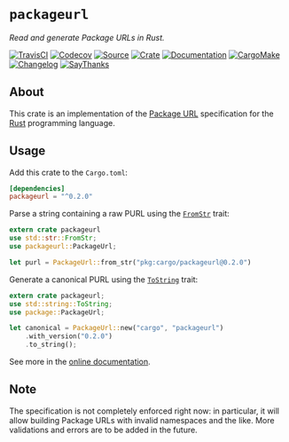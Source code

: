 # `packageurl`

*Read and generate Package URLs in Rust.*

[![TravisCI](https://img.shields.io/travis/althonos/packageurl.rs/master.svg?maxAge=600&style=flat-square)](https://travis-ci.org/althonos/packageurl.rs/branches)
[![Codecov](https://img.shields.io/codecov/c/github/althonos/packageurl.rs.svg?maxAge=600&style=flat-square)](https://codecov.io/github/althonos/packageurl.rs)
[![Source](https://img.shields.io/badge/source-GitHub-303030.svg?maxAge=86400&style=flat-square)](https://github.com/althonos/packageurl.rs)
[![Crate](https://img.shields.io/crates/v/packageurl.svg?maxAge=86400&style=flat-square)](https://crates.io/crates/packageurl)
[![Documentation](https://img.shields.io/badge/docs-latest-4d76ae.svg?maxAge=86400&style=flat-square)](https://docs.rs/packageurl)
[![CargoMake](https://img.shields.io/badge/built%20with-cargo--make-yellow.svg?maxAge=86400&style=flat-square)](https://sagiegurari.github.io/cargo-make)
[![Changelog](https://img.shields.io/badge/keep%20a-changelog-8A0707.svg?maxAge=86400&style=flat-square)](http://keepachangelog.com/)
[![SayThanks](https://img.shields.io/badge/say-thanks!-1EAEDB.svg?maxAge=86400&style=flat-square)](https://saythanks.io/to/althonos)

## About

This crate is an implementation of the [Package URL](https://github.com/package-url/purl-spec)
specification for the [Rust](http://rust-lang.org/) programming language.

## Usage

Add this crate to the `Cargo.toml`:

```toml
[dependencies]
packageurl = "^0.2.0"
```

Parse a string containing a raw PURL using the
[`FromStr`](https://doc.rust-lang.org/std/str/trait.FromStr.html) trait:

```rust
extern crate packageurl
use std::str::FromStr;
use packageurl::PackageUrl;

let purl = PackageUrl::from_str("pkg:cargo/packageurl@0.2.0")
```

Generate a canonical PURL using the
[`ToString`](https://doc.rust-lang.org/std/string/trait.ToString.html) trait:

```rust
extern crate packageurl;
use std::string::ToString;
use package::PackageUrl;

let canonical = PackageUrl::new("cargo", "packageurl")
    .with_version("0.2.0")
    .to_string();
```

See more in the [online documentation](https://docs.rs/packageurl/).


## Note

The specification is not completely enforced right now: in particular, it will
allow building Package URLs with invalid namespaces and the like. More validations
and errors are to be added in the future.
